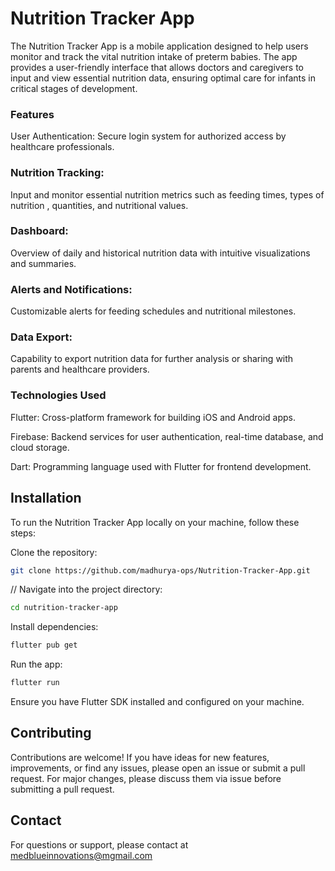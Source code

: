 # Nutrition Tracker App
The Nutrition Tracker App is a mobile application designed to help users monitor and track the vital nutrition intake of preterm babies. The app provides a user-friendly interface that allows doctors and caregivers to input and view essential nutrition data, ensuring optimal care for infants in critical stages of development.

### Features 
User Authentication: Secure login system for authorized access by healthcare professionals.

### Nutrition Tracking:
Input and monitor essential nutrition metrics such as feeding times, types of nutrition , quantities, and nutritional values.

### Dashboard:
Overview of daily and historical nutrition data with intuitive visualizations and summaries.

### Alerts and Notifications: 
Customizable alerts for feeding schedules and nutritional milestones.

### Data Export: 
Capability to export nutrition data for further analysis or sharing with parents and healthcare providers.

### Technologies Used
Flutter: Cross-platform framework for building iOS and Android apps.

Firebase: Backend services for user authentication, real-time database, and cloud storage.

Dart: Programming language used with Flutter for frontend development.

## Installation ##
To run the Nutrition Tracker App locally on your machine, follow these steps:

Clone the repository:
``` bash
git clone https://github.com/madhurya-ops/Nutrition-Tracker-App.git
```

// Navigate into the project directory:
``` bash
cd nutrition-tracker-app
```

Install dependencies:
``` bash
flutter pub get
```

Run the app:
``` bash
flutter run
```
Ensure you have Flutter SDK installed and configured on your machine.

## Contributing
Contributions are welcome! If you have ideas for new features, improvements, or find any issues, please open an issue or submit a pull request. For major changes, please discuss them via issue before submitting a pull request.

## Contact
For questions or support, please contact at medblueinnovations@mgmail.com

